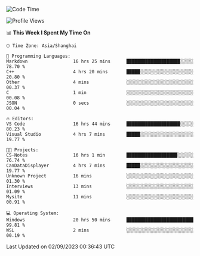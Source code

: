 <!--START_SECTION:waka-->
![Code Time](http://img.shields.io/badge/Code%20Time-1%2C211%20hrs%2053%20mins-blue)

![Profile Views](http://img.shields.io/badge/Profile%20Views-0-blue)

📊 **This Week I Spent My Time On** 

```text
🕑︎ Time Zone: Asia/Shanghai

💬 Programming Languages: 
Markdown                 16 hrs 25 mins      ████████████████████░░░░░   78.70 % 
C++                      4 hrs 20 mins       █████░░░░░░░░░░░░░░░░░░░░   20.80 % 
Other                    4 mins              ░░░░░░░░░░░░░░░░░░░░░░░░░   00.37 % 
C                        1 min               ░░░░░░░░░░░░░░░░░░░░░░░░░   00.08 % 
JSON                     0 secs              ░░░░░░░░░░░░░░░░░░░░░░░░░   00.04 % 

🔥 Editors: 
VS Code                  16 hrs 44 mins      ████████████████████░░░░░   80.23 % 
Visual Studio            4 hrs 7 mins        █████░░░░░░░░░░░░░░░░░░░░   19.77 % 

🐱‍💻 Projects: 
CS-Notes                 16 hrs 1 min        ███████████████████░░░░░░   76.74 % 
CanDataDisplayer         4 hrs 7 mins        █████░░░░░░░░░░░░░░░░░░░░   19.77 % 
Unknown Project          16 mins             ░░░░░░░░░░░░░░░░░░░░░░░░░   01.30 % 
Interviews               13 mins             ░░░░░░░░░░░░░░░░░░░░░░░░░   01.09 % 
Mysite                   11 mins             ░░░░░░░░░░░░░░░░░░░░░░░░░   00.91 % 

💻 Operating System: 
Windows                  20 hrs 50 mins      █████████████████████████   99.81 % 
WSL                      2 mins              ░░░░░░░░░░░░░░░░░░░░░░░░░   00.19 % 
```


 Last Updated on 02/09/2023 00:36:43 UTC
<!--END_SECTION:waka-->